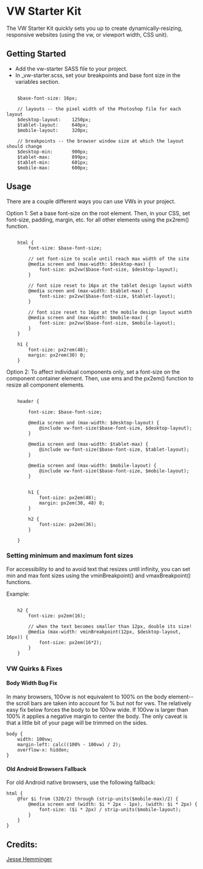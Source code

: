 # VW Starter Kit

The VW Starter Kit quickly sets you up to create dynamically-resizing, responsive websites (using the vw, or viewport width, CSS unit).

## Getting Started

* Add the vw-starter SASS file to your project.
* In _vw-starter.scss, set your breakpoints and base font size in the variables section.

````

	$base-font-size: 16px;

	// layouts -- the pixel width of the Photoshop file for each layout
	$desktop-layout: 	1250px;
	$tablet-layout: 	640px;
	$mobile-layout: 	320px;

	// breakpoints -- the browser window size at which the layout should change
	$desktop-min: 		900px;
	$tablet-max: 		899px;
	$tablet-min: 		601px;
	$mobile-max: 		600px;

````

## Usage

There are a couple different ways you can use VWs in your project.

Option 1: Set a base font-size on the root <html> element. Then, in your CSS, set font-size, padding, margin, etc. for all other elements using the px2rem() function.

````

	html {
		font-size: $base-font-size;

		// set font-size to scale until reach max width of the site
		@media screen and (max-width: $desktop-max) {
			font-size: px2vw($base-font-size, $desktop-layout);
		}

		// font size reset to 16px at the tablet design layout width
		@media screen and (max-width: $tablet-max) {
			font-size: px2vw($base-font-size, $tablet-layout);
		}

		// font size reset to 16px at the mobile design layout width
		@media screen and (max-width: $mobile-max) {
			font-size: px2vw($base-font-size, $mobile-layout);
		}
	}

	h1 {
		font-size: px2rem(48);
		margin: px2rem(30) 0;
	}

````

Option 2: To affect individual components only, set a font-size on the component container element. Then, use ems and the px2em() function to resize all component elements.

````

	header {

		font-size: $base-font-size;

		@media screen and (max-width: $desktop-layout) {
			@include vw-font-size($base-font-size, $desktop-layout);
		}

		@media screen and (max-width: $tablet-max) {
			@include vw-font-size($base-font-size, $tablet-layout);
		}

		@media screen and (max-width: $mobile-layout) {
			@include vw-font-size($base-font-size, $mobile-layout);
		}


		h1 {
			font-size: px2em(48);
			margin: px2em(30, 48) 0;
		}

		h2 {
			font-size: px2em(36);
		}

	}

````

### Setting minimum and maximum font sizes

For accessibility to and to avoid text that resizes until infinity, you can set min and max font sizes using the vminBreakpoint() and vmaxBreakpoint() functions.

Example:

````

	h2 {
		font-size: px2em(16);

		// when the text becomes smaller than 12px, double its size!
		@media (max-width: vminBreakpoint(12px, $desktop-layout, 16px)) {
			font-size: px2em(16*2);
		}
	}

````

### VW Quirks & Fixes

#### Body Width Bug Fix

In many browsers, 100vw is not equivalent to 100% on the body element--the scroll bars are taken into account for % but not for vws. The relatively easy fix below forces the body to be 100vw wide. If 100vw is larger than 100% it applies a negative margin to center the body. The only caveat is that a little bit of your page will be trimmed on the sides.

````
body {
	width: 100vw;
	margin-left: calc((100% - 100vw) / 2);
	overflow-x: hidden;
}
````

#### Old Android Browsers Fallback

For old Android native browsers, use the following fallback:

````
html {
	@for $i from (320/2) through (strip-units($mobile-max)/2) {
		@media screen and (width: $i * 2px - 1px), (width: $i * 2px) {
			font-size: ($i * 2px) / strip-units($mobile-layout);
		}
	}
}
````

## Credits:
[Jesse Hemminger](https://github.com/hemminger8/vw-starter-kit)
